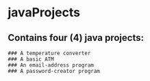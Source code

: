 # javaProjects

## Contains four (4) java projects:
    ### A temperature converter
    ### A basic ATM
    ### An email-address program
    ### A password-creator program

